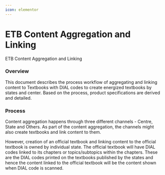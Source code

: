 ```yaml
---
icon: elementor
---
```


# ETB Content Aggregation and Linking

ETB Content Aggregation and Linking

### Overview <a href="#ilzx05te2it0" id="ilzx05te2it0"></a>

This document describes the process workflow of aggregating and linking content to Textbooks with DIAL codes to create energized textbooks by states and center. Based on the process, product specifications are derived and detailed.

### Process <a href="#nvavow4ib056" id="nvavow4ib056"></a>

Content aggregation happens through three different channels - Centre, State and Others. As part of the content aggregation, the channels might also create textbooks and link content to them.

However, creation of an official textbook and linking content to the official textbook is owned by individual state. The official textbook will have DIAL codes linked to its chapters or topics/subtopics within the chapters. These are the DIAL codes printed on the textbooks published by the states and hence the content linked to the official textbook will be the content shown when DIAL code is scanned.
